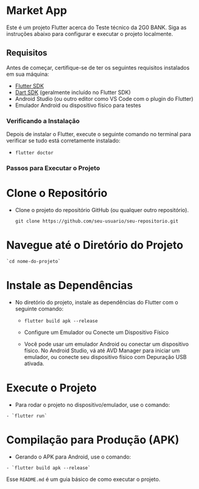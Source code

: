 # Market App

Este é um projeto Flutter acerca do Teste técnico da 2G0 BANK. Siga as instruções abaixo para configurar e executar o projeto localmente.

## Requisitos

Antes de começar, certifique-se de ter os seguintes requisitos instalados em sua máquina:

- [Flutter SDK](https://docs.flutter.dev/get-started/install)
- [Dart SDK](https://dart.dev/get-dart) (geralmente incluído no Flutter SDK)
- Android Studio (ou outro editor como VS Code com o plugin do Flutter)
- Emulador Android ou dispositivo físico para testes

### Verificando a Instalação

Depois de instalar o Flutter, execute o seguinte comando no terminal para verificar se tudo está corretamente instalado:

 - `flutter doctor`

### Passos para Executar o Projeto

 # Clone o Repositório

  - Clone o projeto do repositório GitHub (ou qualquer outro repositório).

    `git clone https://github.com/seu-usuario/seu-repositorio.git`

 # Navegue até o Diretório do Projeto

    `cd nome-do-projeto`

 # Instale as Dependências

 - No diretório do projeto, instale as dependências do Flutter com o seguinte comando:

     - `flutter build apk --release`

    - Configure um Emulador ou Conecte um Dispositivo Físico

    - Você pode usar um emulador Android ou conectar um dispositivo físico. No Android Studio, vá até AVD Manager para iniciar um emulador, ou conecte seu dispositivo físico com Depuração USB ativada.

 # Execute o Projeto

   - Para rodar o projeto no dispositivo/emulador, use o comando:

    - `flutter run`

 # Compilação para Produção (APK)

   - Gerando o APK para Android, use o comando:

    - `flutter build apk --release`

    
 Esse `README.md` é um guia básico de como executar o projeto.
